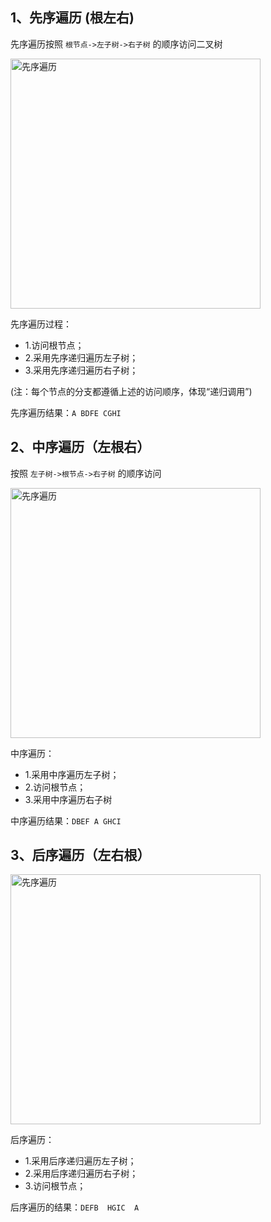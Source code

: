 ## 1、先序遍历 (根左右)

先序遍历按照 `根节点->左子树->右子树` 的顺序访问二叉树

<img width="400" alt="先序遍历" src="https://user-images.githubusercontent.com/17560388/182553104-9b6397b1-0f2a-4b52-aacd-389d8b713a3f.png">
 
先序遍历过程：
- 1.访问根节点；
- 2.采用先序递归遍历左子树；
- 3.采用先序递归遍历右子树；

(注：每个节点的分支都遵循上述的访问顺序，体现“递归调用”)

先序遍历结果：`A BDFE CGHI`


## 2、中序遍历（左根右）

按照 `左子树->根节点->右子树` 的顺序访问

<img width="400" alt="先序遍历" src="https://user-images.githubusercontent.com/17560388/182554828-83e45d59-859e-4e4a-a166-89225dac86d8.png">

中序遍历：
- 1.采用中序遍历左子树；
- 2.访问根节点；
- 3.采用中序遍历右子树

中序遍历结果：`DBEF A GHCI`

## 3、后序遍历（左右根）

<img width="400" alt="先序遍历" src="https://user-images.githubusercontent.com/17560388/182554887-55ba7744-bf94-4e57-b856-0288612baf5c.png">

后序遍历：
- 1.采用后序递归遍历左子树；
- 2.采用后序递归遍历右子树；
- 3.访问根节点；

后序遍历的结果：`DEFB  HGIC  A`
